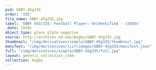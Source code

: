 ```yaml
---
pid: GBBY-45g335
order: '335'
file_name: GBBY-45g335.jpg
label: 'GBBY 45G/335: Football Player: Unidentified - c1920s'
_date: 1920s
object_type: glass plate negative
source: http://archives.nd.edu/Bagby/GBBY-45g335.jpg
thumbnail: "/img/derivatives/simple/GBBY-45g335/thumbnail.jpg"
manifest: "/img/derivatives/iiif/images/GBBY-45g335/manifest.json"
full: "/img/derivatives/simple/GBBY-45g335/full.jpg"
layout: generic_collection_item
collection: bagby
---
```

